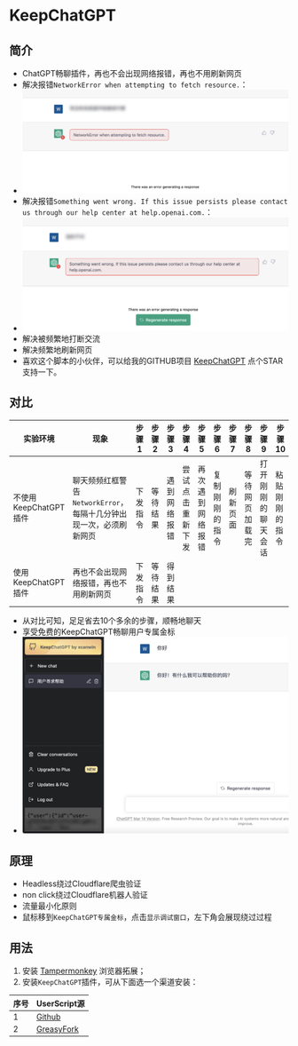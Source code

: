 # KeepChatGPT

## 简介

- ChatGPT畅聊插件，再也不会出现网络报错，再也不用刷新网页
- 解决报错```NetworkError when attempting to fetch resource.```：
- <img src="./assets/network_error.png" width="750"></img>
- 解决报错```Something went wrong. If this issue persists please contact us through our help center at help.openai.com.```：
- <img src="./assets/somthing_wrong.png" width="750"></img>
- 解决被频繁地打断交流
- 解决频繁地刷新网页
- 喜欢这个脚本的小伙伴，可以给我的GITHUB项目 [KeepChatGPT](https://github.com/xcanwin/KeepChatGPT/) 点个STAR支持一下。

## 对比

| 实验环境 | 现象 | 步骤1 | 步骤2 | 步骤3 | 步骤4 | 步骤5 | 步骤6 | 步骤7 | 步骤8 | 步骤9 | 步骤10 | 步骤11 | 步骤12 | 步骤13 |
| --- | --- | --- | --- | --- | --- | --- | --- | --- | --- | --- | --- | --- | --- | --- |
| 不使用KeepChatGPT插件 | 聊天频频红框警告```NetworkError```，每隔十几分钟出现一次，必须刷新网页 | 下发指令 | 等待结果 | 遇到网络报错 | 尝试点击重新下发 | 再次遇到网络报错 | 复制刚刚的指令 | 刷新页面 | 等待网页加载完 | 打开刚刚的聊天会话 | 粘贴刚刚的指令 | 再次下发指令 | 再次等待结果 | 得到结果 |
| 使用KeepChatGPT插件 | 再也不会出现网络报错，再也不用刷新网页 | 下发指令 | 等待结果 | 得到结果 |  |  |  |  |  |  |  |  |  |  |

- 从对比可知，足足省去10个多余的步骤，顺畅地聊天
- 享受免费的KeepChatGPT畅聊用户专属金标
- <img src="./assets/head.png" width="750"></img>

## 原理

- Headless绕过Cloudflare爬虫验证
- non click绕过Cloudflare机器人验证
- 流量最小化原则
- 鼠标移到```KeepChatGPT专属金标```，点击```显示调试窗口```，左下角会展现绕过过程

## 用法

1. 安装 [Tampermonkey](https://www.tampermonkey.net/) 浏览器拓展；
2. 安装```KeepChatGPT```插件，可从下面选一个渠道安装：

| 序号 | UserScript源 |
| --- | --- |
| 1 | [Github](https://raw.githubusercontent.com/xcanwin/KeepChatGPT/main/KeepChatGPT.user.js) |
| 2 | [GreasyFork](https://greasyfork.org/zh-CN/scripts/462804-keepchatgpt) |
